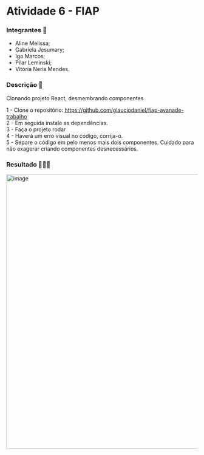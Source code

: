 # Atividade 6 - FIAP

### Integrantes 👥
- Aline Melissa;
- Gabriela Jesumary;
- Igo Marcos;
- Pilar Leminski;
- Vitória Neris Mendes.

### Descrição 🧾

Clonando projeto React, desmembrando componentes

1 - Clone o repositório: https://github.com/glauciodaniel/fiap-avanade-trabalho <br>
2 - Em seguida instale as dependências.<br>
3 - Faça o projeto rodar<br>
4 - Haverá um erro visual no código, corrija-o.<br>
5 - Separe o código em pelo menos mais dois componentes. Cuidado para não exagerar criando componentes desnecessários.<br>

### Resultado 👩🏻‍💻

<img width="723" alt="image" src="https://user-images.githubusercontent.com/100864157/197217288-e1a3b324-f561-40e8-818e-7e704aa189e7.png">
